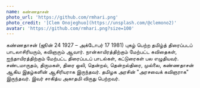 ```yaml
---
name: கண்ணதாசன்
photo_url: 'https://github.com/rmhari.png'
photo_credit: '[Clem Onojeghuo](https://unsplash.com/@clemono2)'
avatar: 'https://github.com/rmhari.png?size=100'
---
```

கண்ணதாசன் (ஜூன் 24 1927 – அக்டோபர் 17 1981) புகழ் பெற்ற தமிழ்த் திரைப்படப் பாடலாசிரியரும், கவிஞரும் ஆவார். நான்காயிரத்திற்கும் மேற்பட்ட கவிதைகள், ஐந்தாயிரத்திற்கும் மேற்பட்ட திரைப்படப் பாடல்கள், கட்டுரைகள் பல எழுதியவர். சண்டமாருதம், திருமகள், திரை ஒலி, தென்றல், தென்றல்திரை, முல்லை, கண்ணதாசன் ஆகிய இதழ்களின் ஆசிரியராக இருந்தவர். தமிழக அரசின் "அரசவைக் கவிஞராக" இருந்தவர். இவர் சாகித்ய அகாதமி விருது பெற்றவர்.